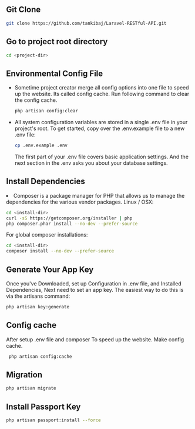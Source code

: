## Git Clone
```bash
git clone https://github.com/tankibaj/Laravel-RESTful-API.git
```

## Go to project root directory
```bash
cd <project-dir>
```

## Environmental Config File
<ul>

<li>Sometime project creator merge all config options into one file to speed up the website. Its called config cache. Run following command to clear the config cache.

```bash
php artisan config:clear
```
</li>

<li>All system configuration variables are stored in a single .env file in your project's root. To get started, copy over the .env.example file to a new .env file:

```bash
cp .env.example .env
```
The first part of your .env file covers basic application settings. And the next section in the .env asks you about your database settings. 
</li>
</ul>

## Install Dependencies

<li>Composer is a package manager for PHP that allows us to manage the dependencies for the various vendor packages.
Linux / OSX:

```bash
cd <install-dir>
curl -sS https://getcomposer.org/installer | php
php composer.phar install --no-dev --prefer-source
```

For global composer installations:

```bash
cd <install-dir>
composer install --no-dev --prefer-source
```

## Generate Your App Key
Once you've Downloaded, set up Configuration in .env file, and Installed Dependencies, Next need to set an app key. The easiest way to do this is via the artisans command:
```bash
php artisan key:generate
```

## Config cache
After setup .env file and composer To speed up the website. Make config cache.

```bash
 php artisan config:cache
```


## Migration

```bash
php artisan migrate
```

## Install Passport Key

```bash
php artisan passport:install --force
```
